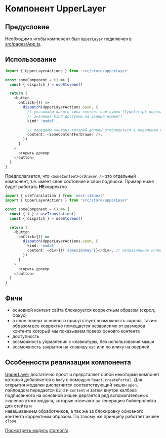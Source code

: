 # Компонент UpperLayer

## Предусловие

Необходимо чтобы компонент был `UpperLayer` подключен
в [src/pages/App.ts](src/pages/App.ts).

## Использование

```ts
import { UpperLayerActions } from 'src/store/upperLayer'

const someComponent = () => {
  const { dispatch } = useStoreon()

  return (
    <button
      onClick={() =>
        dispatch(UpperLayerActions.open, {
          // указываем какого типа контент нам нужен (TypeScript подскажет какие
          // значения kind доступны на данный момент)
          kind: 'modal',

          // передаем контент который должен отобразиться в модальном окне
          content: <SomeContentForDrawer />,
        })
      }
    >
      открыть дровер
    </button>
  )
}
```

Предполагается, что `<SomeContentForDrawer />` это отдельный компонент, т.е.
имеет свое состояние и свои подписки.
Пример ниже будет работать **НЕ**корректно

```ts
import { useTranslation } from 'next-i18next'
import { UpperLayerActions } from 'src/store/upperLayer'

const someComponent = () => {
  const { t } = useTranslation()
  const { dispatch } = useStoreon()

  return (
    <button
      onClick={() =>
        dispatch(UpperLayerActions.open, {
          kind: 'modal',
          content: <div>{t('someI18nKey')}</div>, // НЕправильное использование
        })
      }
    >
      открыть дровер
    </button>
  )
}
```

## Фичи

- основной контент сайта блокируется корректным образом (скрол, фокус)
- в слое поверх основного присутствует возможность скрола,
  таким образом все корректно помещается независимо от размеров контента
  который мы показываем поверх основго контента
- доступность
- возможность управления с клавиатуры, без использования мыши
- возможность закрытия на клавишу `esc` или по клику на оверлей

## Особенности реализации компонента

[UpperLayer](src/components/layouts/UpperLayer/UpperLayer.tsx) достаточно прост
и предсталяет собой некоторый компонет который добавляется в `body`
с помощью `React.createPortal`. Для открытия модалки диспатчится
соответствующий экшен `open`, пэйлоадом передается `kind` и `content` и затем
внутри калбэка подписанного на основной экшен дергается ряд вспомогательных
экшенов этого модуля, которые отвечают за генерацию бойлерплейта для стейта и  
навешиванием обработчиков, а так же за блокировку
основного контента корректным образом. По такому же принципу работает
экшен `close`

[Посмотреть модуль](src/store/upperLayer/index.ts)
[storeon'a](https://github.com/storeon/storeon).
